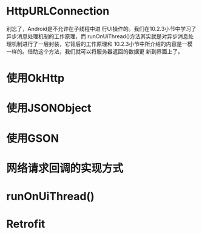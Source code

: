 
# HttpURLConnection
别忘了，Android是不允许在子线程中进 行UI操作的。我们在10.2.3小节中学习了异步消息处理机制的工作原理，而 runOnUiThread()方法其实就是对异步消息处理机制进行了一层封装，它背后的工作原理和 10.2.3小节中所介绍的内容是一模一样的。借助这个方法，我们就可以将服务器返回的数据更 新到界面上了。


# 使用OkHttp

# 使用JSONObject

# 使用GSON

# 网络请求回调的实现方式

# runOnUiThread()

# Retrofit

